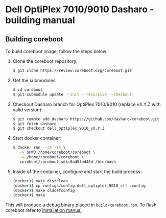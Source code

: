 # Dell OptiPlex 7010/9010 Dasharo - building manual

## Building coreboot

To build coreboot image, follow the steps below:

1. Clone the coreboot repository:

    ```bash
    $ git clone https://review.coreboot.org/coreboot.git
    ```

2. Get the submodules:

    ```bash
    $ cd coreboot
    $ git submodule update --init --recursive --checkout
    ```

3. Checkout Dasharo branch for OptiPlex 7010/9010 (replace vX.Y.Z with valid
   version):

    ```bash
    $ git remote add dasharo https://github.com/dasharo/coreboot.git
    $ git fetch dasharo
    $ git checkout dell_optiplex_9010_vX.Y.Z
    ```

4. Start docker container:

    ```bash
    $ docker run --rm -it \
       -v $PWD:/home/coreboot/coreboot \
       -w /home/coreboot/coreboot \
       coreboot/coreboot-sdk:0ad5fbd48d /bin/bash
    ```

5. Inside of the container, configure and start the build process:

    ```bash
    (docker)$ make distclean
    (docker)$ cp configs/config.dell_optiplex_9010_sff .config
    (docker)$ make olddefconfig
    (docker)$ make
    ```

This will produce a debug binary placed in `build/coreboot.rom`. To flash
coreboot refer to [installation manual](installation-manual.md).

